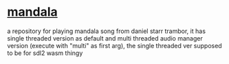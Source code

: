# [mandala](https://starrtambor.bandcamp.com/album/mandala)

a repository for playing mandala song from daniel starr trambor, it has single threaded version as default and multi threaded audio manager version (execute with "multi" as first arg), the single threaded ver supposed to be for sdl2 wasm thingy
